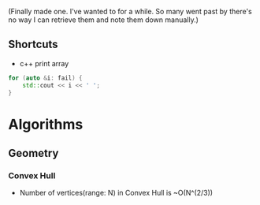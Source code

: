 (Finally made one. I've wanted to for a while. So many went past by there's no way I can retrieve them and note them down manually.)

## Shortcuts
- c++ print array
```cpp
for (auto &i: fail) {
    std::cout << i << ' ';
}
```

# Algorithms
## Geometry
### Convex Hull
- Number of vertices(range: N) in Convex Hull is ~O(N^(2/3))
